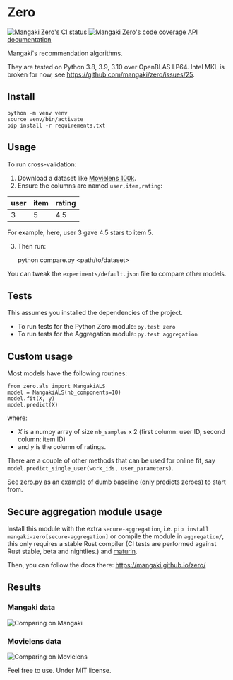 # Zero

[![Mangaki Zero's CI status](https://github.com/mangaki/zero/workflows/CI/badge.svg)](https://github.com/mangaki/zero/actions)
[![Mangaki Zero's code coverage](https://codecov.io/gh/mangaki/zero/branch/master/graph/badge.svg)](https://codecov.io/gh/mangaki/zero)
[API documentation](https://mangaki.github.io/zero/)

Mangaki's recommendation algorithms.

They are tested on Python 3.8, 3.9, 3.10 over OpenBLAS LP64. Intel MKL is broken for now, see <https://github.com/mangaki/zero/issues/25>.

## Install

    python -m venv venv
	source venv/bin/activate
	pip install -r requirements.txt

## Usage

To run cross-validation:

1. Download a dataset like [Movielens 100k](http://files.grouplens.org/datasets/movielens/ml-latest-small.zip).
2. Ensure the columns are named `user,item,rating`:

user | item | rating
--- | --- | ---
3 | 5 | 4.5

For example, here, user 3 gave 4.5 stars to item 5.

3. Then run:

    python compare.py <path/to/dataset>

You can tweak the `experiments/default.json` file to compare other models.

## Tests

This assumes you installed the dependencies of the project.

- To run tests for the Python Zero module: `py.test zero`
- To run tests for the Aggregation module: `py.test aggregation`

## Custom usage

Most models have the following routines:

    from zero.als import MangakiALS
    model = MangakiALS(nb_components=10)
    model.fit(X, y)
    model.predict(X)

where:

- *X* is a numpy array of size `nb_samples` x 2
(first column: user ID, second column: item ID)
- and *y* is the column of ratings.

There are a couple of other methods that can be used for online fit, say `model.predict_single_user(work_ids, user_parameters)`.

See [zero.py](zero/zero.py) as an example of dumb baseline (only predicts zeroes) to start from.

## Secure aggregation module usage

Install this module with the extra `secure-aggregation`, i.e. `pip install mangaki-zero[secure-aggregation]` or compile the module in `aggregation/`, this only requires a stable Rust compiler (CI tests are performed against Rust stable, beta and nightlies.) and [maturin](https://github.com/PyO3/maturin/).

Then, you can follow the docs there: <https://mangaki.github.io/zero/>

## Results

### Mangaki data

![Comparing on Mangaki](results/mangaki.png)

### Movielens data

![Comparing on Movielens](results/movielens.png)

Feel free to use. Under MIT license.
